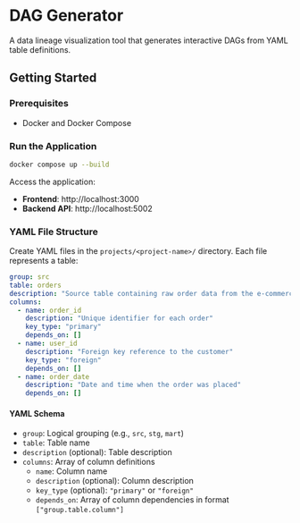 # DAG Generator

A data lineage visualization tool that generates interactive DAGs from YAML table definitions.

## Getting Started

### Prerequisites
- Docker and Docker Compose

### Run the Application
```bash
docker compose up --build
```

Access the application:
- **Frontend**: http://localhost:3000
- **Backend API**: http://localhost:5002

### YAML File Structure

Create YAML files in the `projects/<project-name>/` directory. Each file represents a table:

```yaml
group: src
table: orders
description: "Source table containing raw order data from the e-commerce platform"
columns:
  - name: order_id
    description: "Unique identifier for each order"
    key_type: "primary"
    depends_on: []
  - name: user_id
    description: "Foreign key reference to the customer"
    key_type: "foreign"
    depends_on: []
  - name: order_date
    description: "Date and time when the order was placed"
    depends_on: []
```

#### YAML Schema
- `group`: Logical grouping (e.g., `src`, `stg`, `mart`)
- `table`: Table name
- `description` (optional): Table description
- `columns`: Array of column definitions
  - `name`: Column name
  - `description` (optional): Column description  
  - `key_type` (optional): `"primary"` or `"foreign"`
  - `depends_on`: Array of column dependencies in format `["group.table.column"]`

```